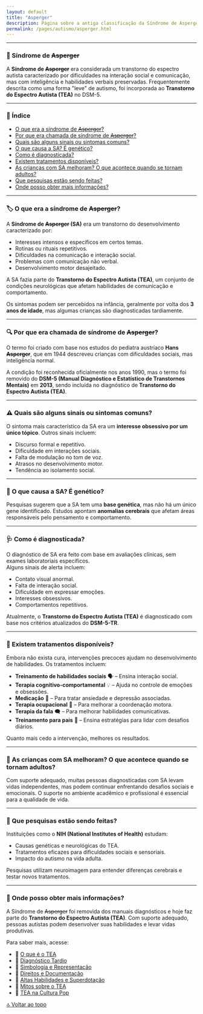 ```yaml
---
layout: default
title: "Asperger"
description: Página sobre a antiga classificação da Síndrome de Asperger e sua relação com o Transtorno do Espectro Autista (TEA).
permalink: /pages/autismo/asperger.html
---
```


---

### 🧩 Síndrome de ~~Asperger~~

A **Síndrome de ~~Asperger~~** era considerada um transtorno do espectro autista caracterizado por dificuldades na interação social e comunicação, mas com inteligência e habilidades verbais preservadas. Frequentemente descrita como uma forma "leve" de autismo, foi incorporada ao **Transtorno do Espectro Autista (TEA)** no DSM-5.

---

### 📌 Índice  

- [O que era a síndrome de ~~Asperger~~?](#o-que-era-a-sindrome-de-asperger)  
- [Por que era chamada de síndrome de ~~Asperger~~?](#por-que-era-chamada-de-sindrome-de-asperger)  
- [Quais são alguns sinais ou sintomas comuns?](#quais-sao-alguns-sinais-ou-sintomas-comuns)  
- [O que causa a SA? É genético?](#o-que-causa-a-sa-e-genetico)  
- [Como é diagnosticada?](#como-e-diagnosticada)  
- [Existem tratamentos disponíveis?](#existem-tratamentos-disponiveis)  
- [As crianças com SA melhoram? O que acontece quando se tornam adultos?](#as-criancas-com-sa-melhoram-o-que-acontece-quando-se-tornam-adultos)  
- [Que pesquisas estão sendo feitas?](#que-pesquisas-estao-sendo-feitas)  
- [Onde posso obter mais informações?](#onde-posso-obter-mais-informacoes)  

---

### 🏷️ O que era a síndrome de ~~Asperger~~?  

A **Síndrome de ~~Asperger~~ (SA)** era um transtorno do desenvolvimento caracterizado por:

- Interesses intensos e específicos em certos temas.  
- Rotinas ou rituais repetitivos.  
- Dificuldades na comunicação e interação social.  
- Problemas com comunicação não verbal.  
- Desenvolvimento motor desajeitado.  

A SA fazia parte do **Transtorno do Espectro Autista (TEA)**, um conjunto de condições neurológicas que afetam habilidades de comunicação e comportamento.  

Os sintomas podem ser percebidos na infância, geralmente por volta dos **3 anos de idade**, mas algumas crianças são diagnosticadas tardiamente.  

---

### 🔍 Por que era chamada de síndrome de ~~Asperger~~?  

O termo foi criado com base nos estudos do pediatra austríaco **Hans ~~Asperger~~**, que em 1944 descreveu crianças com dificuldades sociais, mas inteligência normal.  

A condição foi reconhecida oficialmente nos anos 1990, mas o termo foi removido do **DSM-5 (Manual Diagnóstico e Estatístico de Transtornos Mentais)** em **2013**, sendo incluída no diagnóstico de **Transtorno do Espectro Autista (TEA)**.

---

### ⚠️ Quais são alguns sinais ou sintomas comuns?  

O sintoma mais característico da SA era um **interesse obsessivo por um único tópico**. Outros sinais incluem:

- Discurso formal e repetitivo.  
- Dificuldade em interações sociais.  
- Falta de modulação no tom de voz.  
- Atrasos no desenvolvimento motor.  
- Tendência ao isolamento social.  

---

### 🧬 O que causa a SA? É genético?  

Pesquisas sugerem que a SA tem uma **base genética**, mas não há um único gene identificado. Estudos apontam **anomalias cerebrais** que afetam áreas responsáveis pelo pensamento e comportamento.

---

### 🩺 Como é diagnosticada?  

O diagnóstico de SA era feito com base em avaliações clínicas, sem exames laboratoriais específicos.  
Alguns sinais de alerta incluem:

- Contato visual anormal.  
- Falta de interação social.  
- Dificuldade em expressar emoções.  
- Interesses obsessivos.  
- Comportamentos repetitivos.  

Atualmente, o **Transtorno do Espectro Autista (TEA)** é diagnosticado com base nos critérios atualizados do **DSM-5-TR**.

---

### 💊 Existem tratamentos disponíveis?  

Embora não exista cura, intervenções precoces ajudam no desenvolvimento de habilidades. Os tratamentos incluem:

- **Treinamento de habilidades sociais** 🗣️ – Ensina interação social.  
- **Terapia cognitivo-comportamental** 💡 – Ajuda no controle de emoções e obsessões.  
- **Medicação** 💊 – Para tratar ansiedade e depressão associadas.  
- **Terapia ocupacional** 🤲 – Para melhorar a coordenação motora.  
- **Terapia da fala** 🗨️ – Para melhorar habilidades comunicativas.  
- **Treinamento para pais** 🏡 – Ensina estratégias para lidar com desafios diários.  

Quanto mais cedo a intervenção, melhores os resultados.

---

### 🔄 As crianças com SA melhoram? O que acontece quando se tornam adultos?  

Com suporte adequado, muitas pessoas diagnosticadas com SA levam vidas independentes, mas podem continuar enfrentando desafios sociais e emocionais. O suporte no ambiente acadêmico e profissional é essencial para a qualidade de vida.

---

### 🔬 Que pesquisas estão sendo feitas?  

Instituições como o **NIH (National Institutes of Health)** estudam:

- Causas genéticas e neurológicas do TEA.  
- Tratamentos eficazes para dificuldades sociais e sensoriais.  
- Impacto do autismo na vida adulta.  

Pesquisas utilizam neuroimagem para entender diferenças cerebrais e testar novos tratamentos.

---

### 💙 Onde posso obter mais informações?  

A Síndrome de ~~Asperger~~ foi removida dos manuais diagnósticos e hoje faz parte do **Transtorno do Espectro Autista (TEA)**. Com suporte adequado, pessoas autistas podem desenvolver suas habilidades e levar vidas produtivas.

Para saber mais, acesse:

- 🔹 [O que é o TEA](/pages/autismo/autismo.html)  
- 🔹 [Diagnóstico Tardio](/pages/autismo/diagnosticotardio.html)  
- 🔹 [Simbologia e Representação](/pages/autismo/identificadao.html)  
- 🔹 [Direitos e Documentação](/pages/autismo/direitos.html)  
- 🔹 [Altas Habilidades e Superdotação](/pages/autismo/habilidades.html)  
- 🔹 [Mitos sobre o TEA](/pages/autismo/mitos.html)  
- 🔹 [TEA na Cultura Pop](/pages/autismo/namidia.html)  

[🔝 Voltar ao topo](#síndrome-de-asperger)
